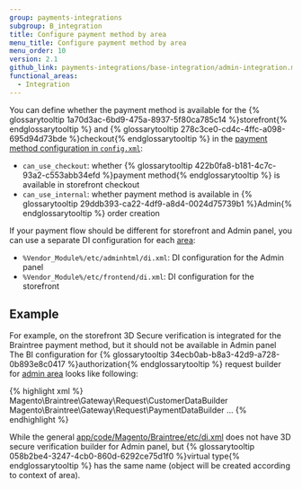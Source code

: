 ```yaml
---
group: payments-integrations
subgroup: B_integration
title: Configure payment method by area
menu_title: Configure payment method by area
menu_order: 10
version: 2.1
github_link: payments-integrations/base-integration/admin-integration.md
functional_areas:
  - Integration
---
```


You can define whether the payment method is available for the {% glossarytooltip 1a70d3ac-6bd9-475a-8937-5f80ca785c14 %}storefront{% endglossarytooltip %} and {% glossarytooltip 278c3ce0-cd4c-4ffc-a098-695d94d73bde %}checkout{% endglossarytooltip %} in the [payment method configuration in `config.xml`]({{page.baseurl}}/payments-integrations/base-integration/payment-option-config.html):

- `can_use_checkout`: whether {% glossarytooltip 422b0fa8-b181-4c7c-93a2-c553abb34efd %}payment method{% endglossarytooltip %} is available in storefront checkout
- `can_use_internal`: whether payment method is available in {% glossarytooltip 29ddb393-ca22-4df9-a8d4-0024d75739b1 %}Admin{% endglossarytooltip %} order creation 

If your payment flow should be different for storefront and Admin panel, you can use a separate DI configuration for each [area]({{page.baseurl}}/architecture/archi_perspectives/components/modules/mod_and_areas.html#magento-area-types):

- `%Vendor_Module%/etc/adminhtml/di.xml`: DI configuration for the Admin panel
- `%Vendor_Module%/etc/frontend/di.xml`: DI configuration for the storefront

## Example

For example, on the storefront 3D Secure verification is integrated for the Braintree payment method, but it should not be available in Admin panel
The ВI configuration for {% glossarytooltip 34ecb0ab-b8a3-42d9-a728-0b893e8c0417 %}authorization{% endglossarytooltip %} request builder for [admin area]({{site.mage2100url}}app/code/Magento/Braintree/etc/adminhtml/di.xml) looks like following:

{% highlight xml %}
<virtualType name="BraintreeAuthorizeRequest" type="Magento\Payment\Gateway\Request\BuilderComposite">
    <arguments>
        <argument name="builders" xsi:type="array">
            <item name="customer" xsi:type="string">Magento\Braintree\Gateway\Request\CustomerDataBuilder</item>
            <item name="payment" xsi:type="string">Magento\Braintree\Gateway\Request\PaymentDataBuilder</item>
            ...
        </argument>
    </arguments>
</virtualType>
{% endhighlight %}

While the general [app/code/Magento/Braintree/etc/di.xml]({{site.mage2100url}}app/code/Magento/Braintree/etc/di.xml#L140) does not
have 3D secure verification builder for Admin panel, but {% glossarytooltip 058b2be4-3247-4cb0-860d-6292ce75d1f0 %}virtual type{% endglossarytooltip %} has the same name (object will be created according to context of area).

